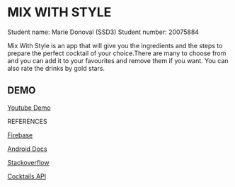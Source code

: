 # MIX WITH STYLE
Student name: Marie Donoval (SSD3)
Student number: 20075884

Mix With Style is an app that will give you the
ingredients and the steps to prepare the perfect cocktail
of your choice.There are many to choose from and you can
add it to your favourites and remove them if you want.
You can also rate the drinks by gold stars.

## DEMO
[Youtube Demo](https://youtu.be/9cAR3IYOUOc)

REFERENCES

[Firebase](https://console.firebase.google.com/u/0/project/mixwithstyle-ea35d/database/mixwithstyle-ea35d/data)

[Android Docs](https://developer.android.com/docs)

[Stackoverflow](https://stackoverflow.com/)

[Cocktails API](https://www.thecocktaildb.com/api.php)
